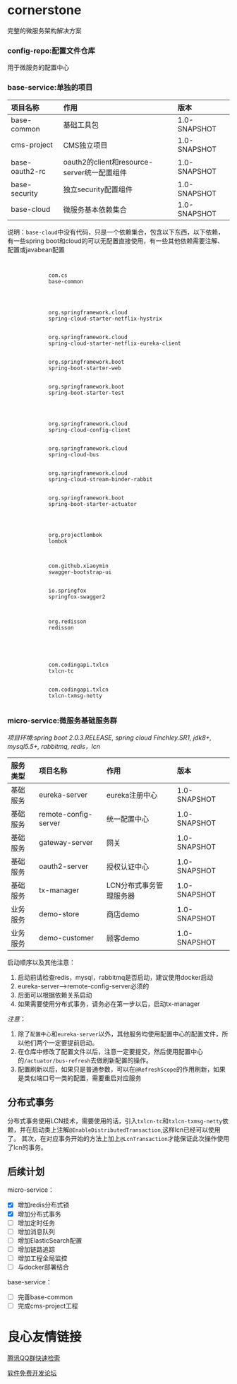 # cornerstone
完整的微服务架构解决方案

### config-repo:配置文件仓库
用于微服务的配置中心

### base-service:单独的项目

|项目名称|作用|版本|
|:--|:--|:--|
| base-common | 基础工具包 | 1.0-SNAPSHOT |
| cms-project | CMS独立项目 | 1.0-SNAPSHOT |
| base-oauth2-rc | oauth2的client和resource-server统一配置组件 |1.0-SNAPSHOT|
| base-security | 独立security配置组件 |1.0-SNAPSHOT|
| base-cloud | 微服务基本依赖集合 |1.0-SNAPSHOT|

说明：`base-cloud`中没有代码，只是一个依赖集合，包含以下东西，以下依赖，有一些spring boot和cloud的可以无配置直接使用，有一些其他依赖需要注解、配置或javabean配置
```
  
         
             com.cs 
             base-common 
         

         
         
             org.springframework.cloud 
             spring-cloud-starter-netflix-hystrix 
         
         
             org.springframework.cloud 
             spring-cloud-starter-netflix-eureka-client 
         
         
             org.springframework.boot 
             spring-boot-starter-web 
         
         
             org.springframework.boot 
             spring-boot-starter-test 
         

         
         
             org.springframework.cloud 
             spring-cloud-config-client 
         
         
             org.springframework.cloud 
             spring-cloud-bus 
         
         
             org.springframework.cloud 
             spring-cloud-stream-binder-rabbit 
         
         
             org.springframework.boot 
             spring-boot-starter-actuator 
         
         
         
         
             org.projectlombok 
             lombok 
         
         
         
             com.github.xiaoymin 
             swagger-bootstrap-ui 
         
         
             io.springfox 
             springfox-swagger2 
         
         
         
             org.redisson 
             redisson 
         
         

         
         
             com.codingapi.txlcn 
             txlcn-tc 
         
         
             com.codingapi.txlcn 
             txlcn-txmsg-netty 
         
```

### micro-service:微服务基础服务群

*项目环境:spring boot 2.0.3.RELEASE, spring cloud Finchley.SR1,
 jdk8+, mysql5.5+, rabbitmq, redis，lcn* 


|服务类型|项目名称|作用|版本|
|:--|:--|:--|:--|
|基础服务|eureka-server|eureka注册中心|1.0-SNAPSHOT|
|基础服务|remote-config-server|统一配置中心|1.0-SNAPSHOT|
|基础服务|gateway-server|网关|1.0-SNAPSHOT|
|基础服务|oauth2-server|授权认证中心|1.0-SNAPSHOT|
|基础服务|tx-manager|LCN分布式事务管理服务器|1.0-SNAPSHOT|
|业务服务|demo-store|商店demo|1.0-SNAPSHOT|
|业务服务|demo-customer|顾客demo|1.0-SNAPSHOT|

启动顺序以及其他注意：
1. 启动前请检查redis，mysql，rabbitmq是否启动，建议使用docker启动
2. eureka-server-->remote-config-server必须的
3. 后面可以根据依赖关系启动
4. 如果需要使用分布式事务，请务必在第一步以后，启动tx-manager

*注意*：
1. 除了`配置中心`和`eureka-server`以外，其他服务均使用配置中心的配置文件，所以他们两个一定要提前启动。
2. 在仓库中修改了配置文件以后，注意一定要提交，然后使用配置中心的`/actuator/bus-refresh`去做刷新配置的操作。
3. 配置刷新以后，如果只是普通参数，可以在`@RefreshScope`的作用刷新，如果是类似端口号一类的配置，需要重启对应服务

## 分布式事务
分布式事务使用LCN技术，需要使用的话，引入`txlcn-tc`和`txlcn-txmsg-netty`依赖，并在启动类上注解`@EnableDistributedTransaction`,这样lcn已经可以使用了。
其次，在对应事务开始的方法上加上`@LcnTransaction`才能保证此次操作使用了lcn的事务。


## 后续计划
micro-service：
- [x] 增加redis分布式锁
- [x] 增加分布式事务
- [ ] 增加定时任务
- [ ] 增加消息队列
- [ ] 增加ElasticSearch配置
- [ ] 增加链路追踪
- [ ] 增加工程全局监控
- [ ] 与docker部署结合

base-service：
- [ ] 完善base-common
- [ ] 完成cms-project工程

 # 良心友情链接

[腾讯QQ群快速检索](http://u.720life.cn/s/8cf73f7c)

[软件免费开发论坛](http://u.720life.cn/s/bbb01dc0)